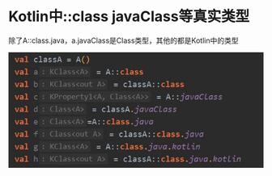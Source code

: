 # Kotlin中::class javaClass等真实类型

除了A::class.java，a.javaClass是Class类型，其他的都是Kotlin中的类型

![](../img/kotlin_class_types.jpg)

